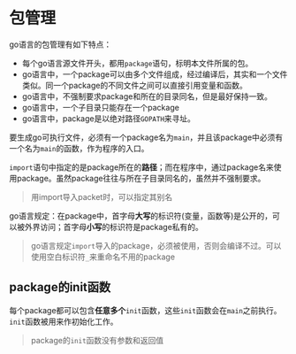 # 包管理

go语言的包管理有如下特点：

+ 每个go语言源文件开头，都用`package`语句，标明本文件所属的包。
+ go语言中，一个package可以由多个文件组成，经过编译后，其实和一个文件类似。同一个package的不同文件之间可以直接引用变量和函数。
+ go语言中，不强制要求package和所在的目录同名，但是最好保持一致。
+ go语言中，一个子目录只能存在一个package
+ go语言中，package是以绝对路径`GOPATH`来寻址。 

要生成go可执行文件，必须有一个package名为`main`，并且该package中必须有一个名为`main`的函数，作为程序的入口。

`import`语句中指定的是package所在的**路径**；而在程序中，通过package名来使用package。虽然package往往与所在子目录同名的，虽然并不强制要求。

> 用import导入packet时，可以指定其别名

go语言规定：在package中，首字母**大写**的标识符(变量，函数等)是公开的，可以被外界访问；首字母**小写**的标识符是package私有的。

> go语言规定`import`导入的package，必须被使用，否则会编译不过。可以使用空白标识符`_`来重命名不用的package


## package的init函数

每个package都可以包含**任意多个**`init`函数，这些`init`函数会在`main`之前执行。`init`函数被用来作初始化工作。

> package的`init`函数没有参数和返回值


